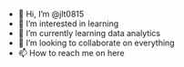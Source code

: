 - 👋 Hi, I’m @jlt0815
- 👀 I’m interested in learning 
- 🌱 I’m currently learning data analytics 
- 💞️ I’m looking to collaborate on everything
- 📫 How to reach me on here

<!---
jlt0815/jlt0815 is a ✨ special ✨ repository because its `README.md` (this file) appears on your GitHub profile.
You can click the Preview link to take a look at your changes.
--->
